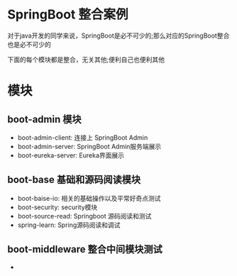 # SpringBoot 整合案例

对于java开发的同学来说，SpringBoot是必不可少的;那么对应的SpringBoot整合也是必不可少的

下面的每个模块都是整合，无关其他;便利自己也便利其他


# 模块
## boot-admin 模块
- boot-admin-client:  连接上 SpringBoot Admin
- boot-admin-server:  SpringBoot Admin服务端展示
- boot-eureka-server: Eureka界面展示



## boot-base 基础和源码阅读模块
- boot-baise-io:       相关的基础操作以及平常好奇点测试
- boot-security:       security模块
- boot-source-read:    Springboot 源码阅读和测试
- spring-learn:        Spring源码阅读和调试

## boot-middleware 整合中间模块测试
- 


